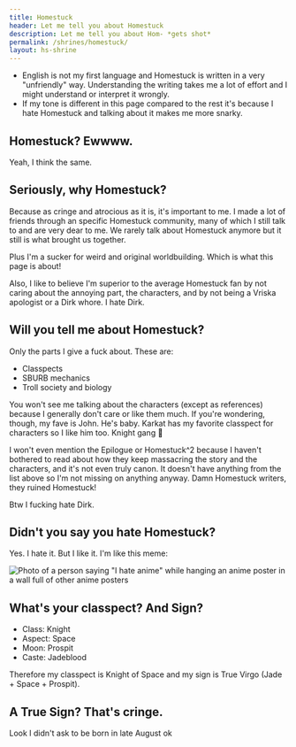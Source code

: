 ```yaml
---
title: Homestuck
header: Let me tell you about Homestuck
description: Let me tell you about Hom- *gets shot*
permalink: /shrines/homestuck/
layout: hs-shrine
---
```


- English is not my first language and Homestuck is written in a very "unfriendly" way. Understanding the writing takes me a lot of effort and I might understand or interpret it wrongly.
- If my tone is different in this page compared to the rest it's because I hate Homestuck and talking about it makes me more snarky.

## Homestuck? Ewwww.

Yeah, I think the same.

## Seriously, why Homestuck?

Because as cringe and atrocious as it is, it's important to me. I made a lot of friends through an specific Homestuck community, many of which I still talk to and are very dear to me. We rarely talk about Homestuck anymore but it still is what brought us together.

Plus I'm a sucker for weird and original worldbuilding. Which is what this page is about!

Also, I like to believe I'm superior to the average Homestuck fan by not caring about the annoying part, the characters, and by not being a Vriska apologist or a Dirk whore. I hate Dirk.

## Will you tell me about Homestuck?

Only the parts I give a fuck about. These are:
- Classpects
- SBURB mechanics
- Troll society and biology

You won't see me talking about the characters (except as references) because I generally don't care or like them much. If you're wondering, though, my fave is John. He's baby. Karkat has my favorite classpect for characters so I like him too. Knight gang 🤝

I won't even mention the Epilogue or Homestuck^2 because I haven't bothered to read about how they keep massacring the story and the characters, and it's not even truly canon. It doesn't have anything from the list above so I'm not missing on anything anyway. Damn Homestuck writers, they ruined Homestuck!

Btw I fucking hate Dirk.

## Didn't you say you hate Homestuck?

Yes. I hate it. But I like it. I'm like this meme:

![Photo of a person saying "I hate anime" while hanging an anime poster in a wall full of other anime posters](https://i.kym-cdn.com/photos/images/original/001/489/444/cc6.jpg)

## What's your classpect? And Sign?

- Class: Knight
- Aspect: Space
- Moon: Prospit
- Caste: Jadeblood

Therefore my classpect is Knight of Space and my sign is True Virgo (Jade + Space + Prospit).

## A True Sign? That's cringe.

Look I didn't ask to be born in late August ok